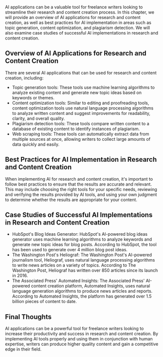 

AI applications can be a valuable tool for freelance writers looking to streamline their research and content creation process. In this chapter, we will provide an overview of AI applications for research and content creation, as well as best practices for AI implementation in areas such as topic generation, content optimization, and plagiarism detection. We will also examine case studies of successful AI implementations in research and content creation.

Overview of AI Applications for Research and Content Creation
-------------------------------------------------------------

There are several AI applications that can be used for research and content creation, including:

* Topic generation tools: These tools use machine learning algorithms to analyze existing content and generate new topic ideas based on keywords or themes.
* Content optimization tools: Similar to editing and proofreading tools, content optimization tools use natural language processing algorithms to analyze written content and suggest improvements for readability, clarity, and overall quality.
* Plagiarism detection tools: These tools compare written content to a database of existing content to identify instances of plagiarism.
* Web scraping tools: These tools can automatically extract data from multiple sources at once, allowing writers to collect large amounts of data quickly and easily.

Best Practices for AI Implementation in Research and Content Creation
---------------------------------------------------------------------

When implementing AI for research and content creation, it's important to follow best practices to ensure that the results are accurate and relevant. This may include choosing the right tools for your specific needs, reviewing and verifying the results provided by AI tools, and using your own judgment to determine whether the results are appropriate for your content.

Case Studies of Successful AI Implementations in Research and Content Creation
------------------------------------------------------------------------------

* HubSpot's Blog Ideas Generator: HubSpot's AI-powered blog ideas generator uses machine learning algorithms to analyze keywords and generate new topic ideas for blog posts. According to HubSpot, the tool has been used to generate over 4 million blog post ideas.
* The Washington Post's Heliograf: The Washington Post's AI-powered journalism tool, Heliograf, uses natural language processing algorithms to write news articles on a variety of topics. According to The Washington Post, Heliograf has written over 850 articles since its launch in 2016.
* The Associated Press' Automated Insights: The Associated Press' AI-powered content creation platform, Automated Insights, uses natural language generation algorithms to produce news articles and reports. According to Automated Insights, the platform has generated over 1.5 billion pieces of content to date.

Final Thoughts
--------------

AI applications can be a powerful tool for freelance writers looking to increase their productivity and success in research and content creation. By implementing AI tools properly and using them in conjunction with human expertise, writers can produce higher quality content and gain a competitive edge in their field.
